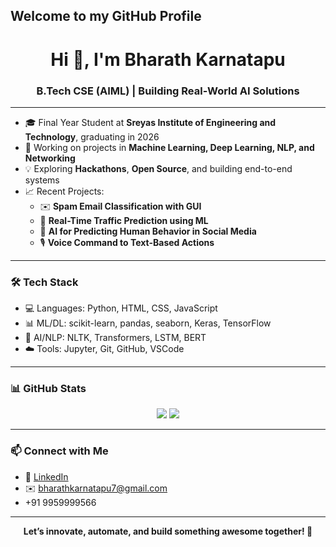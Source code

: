 ## Welcome to my GitHub Profile

<h1 align="center">Hi 👋, I'm Bharath Karnatapu</h1>
<h3 align="center">B.Tech CSE (AIML) | Building Real-World AI Solutions</h3>

---

- 🎓 Final Year Student at **Sreyas Institute of Engineering and Technology**, graduating in 2026  
- 🔭 Working on projects in **Machine Learning, Deep Learning, NLP, and Networking**
- 💡 Exploring **Hackathons**, **Open Source**, and building end-to-end systems
- 📈 Recent Projects:
  - ✉️ **Spam Email Classification with GUI**
  - 🚦 **Real-Time Traffic Prediction using ML**
  - 🧠 **AI for Predicting Human Behavior in Social Media**
  - 🎙️ **Voice Command to Text-Based Actions**

---

### 🛠️ Tech Stack

- 💻 Languages: Python, HTML, CSS, JavaScript  
- 📊 ML/DL: scikit-learn, pandas, seaborn, Keras, TensorFlow  
- 🧠 AI/NLP: NLTK, Transformers, LSTM, BERT  
- ☁️ Tools: Jupyter, Git, GitHub, VSCode  

---

### 📊 GitHub Stats

<p align="center">
  <img src="https://github-readme-stats.vercel.app/api?username=KSS-Bharath&show_icons=true&theme=radical" />
  <img src="https://github-readme-stats.vercel.app/api/top-langs/?username=KSS-Bharath&layout=compact&theme=radical" />
</p>

---

### 📫 Connect with Me

- 💼 [LinkedIn](https://www.linkedin.com/in/bharath-karnatapu/) <!-- Replace with your actual LinkedIn URL -->
- ✉️ bharathkarnatapu7@gmail.com
- +91 9959999566


---

<p align="center">
  <b>Let’s innovate, automate, and build something awesome together! 🚀</b>
</p>
<!--
**KSS-Bharath/KSS-Bharath** is a ✨ _special_ ✨ repository because its `README.md` (this file) appears on your GitHub profile.


